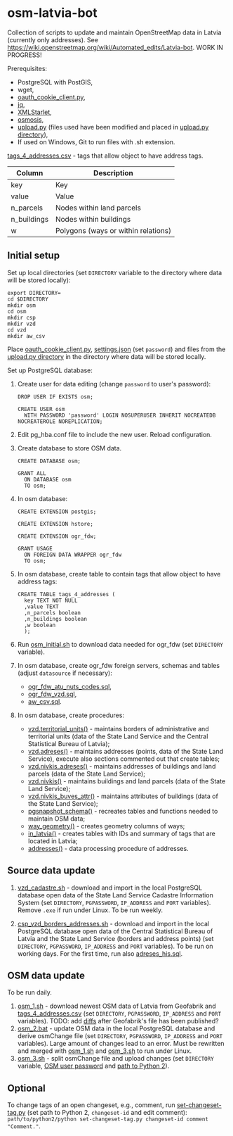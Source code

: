 # osm-latvia-bot
Collection of scripts to update and maintain OpenStreetMap data in Latvia (currently only addresses). See https://wiki.openstreetmap.org/wiki/Automated_edits/Latvia-bot. WORK IN PROGRESS!

Prerequisites:
* PostgreSQL with PostGIS,
* wget,
* [oauth_cookie_client.py](https://github.com/geofabrik/sendfile_osm_oauth_protector/blob/master/oauth_cookie_client.py),
* [jq](https://stedolan.github.io/jq/),
* [XMLStarlet](http://xmlstar.sourceforge.net/),
* [osmosis](https://github.com/openstreetmap/osmosis),
* [upload.py](https://wiki.openstreetmap.org/wiki/Upload.py) (files used have been modified and placed in [upload.py directory](https://github.com/Davis-Klavins/osm-latvia-bot/tree/main/upload.py)),
* If used on Windows, Git to run files with .sh extension.

[tags_4_addresses.csv](https://github.com/Davis-Klavins/osm-latvia-bot/blob/main/tags_4_addresses.csv) - tags that allow object to have address tags.

| Column      | Description                         |
|-------------|-------------------------------------|
| key         | Key                                 |
| value       | Value                               |
| n_parcels   | Nodes within land parcels           |
| n_buildings | Nodes within buildings              |
| w           | Polygons (ways or within relations) |

## Initial setup

Set up local directories (set `DIRECTORY` variable to the directory where data will be stored locally):

```
export DIRECTORY=
cd $DIRECTORY
mkdir osm
cd osm
mkdir csp
mkdir vzd
cd vzd
mkdir aw_csv
```

Place [oauth_cookie_client.py](https://github.com/geofabrik/sendfile_osm_oauth_protector/blob/master/oauth_cookie_client.py), [settings.json](https://github.com/Davis-Klavins/osm-latvia-bot/blob/main/settings.json) (set `password`) and files from the [upload.py directory](https://github.com/Davis-Klavins/osm-latvia-bot/tree/main/upload.py) in the directory where data will be stored locally.

Set up PostgreSQL database:

1. Create user for data editing (change `password` to user's password):

   ```
   DROP USER IF EXISTS osm;

   CREATE USER osm
     WITH PASSWORD 'password' LOGIN NOSUPERUSER INHERIT NOCREATEDB NOCREATEROLE NOREPLICATION;
   ```

2. Edit pg_hba.conf file to include the new user. Reload configuration.

3. Create database to store OSM data.

   ```
   CREATE DATABASE osm;

   GRANT ALL
     ON DATABASE osm
     TO osm;
   ```

4. In osm database:

   ```
   CREATE EXTENSION postgis;

   CREATE EXTENSION hstore;

   CREATE EXTENSION ogr_fdw;

   GRANT USAGE
     ON FOREIGN DATA WRAPPER ogr_fdw
     TO osm;
   ```

5. In osm database, create table to contain tags that allow object to have address tags:

   ```
   CREATE TABLE tags_4_addresses (
     key TEXT NOT NULL
     ,value TEXT
     ,n_parcels boolean
     ,n_buildings boolean
     ,w boolean
     );
   ```

6. Run [osm_initial.sh](https://github.com/Davis-Klavins/osm-latvia-bot/blob/main/osm_initial.sh) to download data needed for ogr_fdw (set `DIRECTORY` variable).

7. In osm database, create ogr_fdw foreign servers, schemas and tables (adjust `datasource` if necessary):

   * [ogr_fdw_atu_nuts_codes.sql](https://github.com/Davis-Klavins/osm-latvia-bot/blob/main/ogr_fdw_atu_nuts_codes.sql),
   * [ogr_fdw_vzd.sql](https://github.com/Davis-Klavins/osm-latvia-bot/blob/main/ogr_fdw_vzd.sql),
   * [aw_csv.sql](https://github.com/Davis-Klavins/osm-latvia-bot/blob/main/aw_csv.sql).

8. In osm database, create procedures:

   * [vzd.territorial_units()](https://github.com/Davis-Klavins/osm-latvia-bot/blob/main/territorial_units.sql) - maintains borders of administrative and territorial units (data of the State Land Service and the Central Statistical Bureau of Latvia);
   * [vzd.adreses()](https://github.com/Davis-Klavins/osm-latvia-bot/blob/main/adreses.sql) - maintains addresses (points, data of the State Land Service), execute also sections commented out that create tables;
   * [vzd.nivkis_adreses()](https://github.com/Davis-Klavins/osm-latvia-bot/blob/main/nivkis_adreses.sql) - maintains addresses of buildings and land parcels (data of the State Land Service);
   * [vzd.nivkis()](https://github.com/Davis-Klavins/osm-latvia-bot/blob/main/nivkis.sql) - maintains buildings and land parcels (data of the State Land Service);
   * [vzd.nivkis_buves_attr()](https://github.com/Davis-Klavins/osm-latvia-bot/blob/main/nivkis_buves_attr.sql) - maintains attributes of buildings (data of the State Land Service);
   * [pgsnapshot_schema()](https://github.com/Davis-Klavins/osm-latvia-bot/blob/main/pgsnapshot_schema.sql) - recreates tables and functions needed to maintain OSM data;
   * [way_geometry()](https://github.com/Davis-Klavins/osm-latvia-bot/blob/main/way_geometry.sql) - creates geometry columns of ways;
   * [in_latvia()](https://github.com/Davis-Klavins/osm-latvia-bot/blob/main/in_latvia.sql) - creates tables with IDs and summary of tags that are located in Latvia;
   * [addresses()](https://github.com/Davis-Klavins/osm-latvia-bot/blob/main/addresses.sql) - data processing procedure of addresses.

## Source data update

1. [vzd_cadastre.sh](https://github.com/Davis-Klavins/osm-latvia-bot/blob/main/vzd_cadastre.sh) - download and import in the local PostgreSQL database open data of the State Land Service Cadastre Information System (set `DIRECTORY`, `PGPASSWORD`, `IP_ADDRESS` and `PORT` variables). Remove `.exe` if run under Linux. To be run weekly.

2. [csp_vzd_borders_addresses.sh](https://github.com/Davis-Klavins/osm-latvia-bot/blob/main/csp_vzd_borders_addresses.sh) - download and import in the local PostgreSQL database open data of the Central Statistical Bureau of Latvia and the State Land Service (borders and address points) (set `DIRECTORY`, `PGPASSWORD`, `IP_ADDRESS` and `PORT` variables). To be run on working days. For the first time, run also [adreses_his.sql](https://github.com/Davis-Klavins/osm-latvia-bot/blob/main/adreses_his.sql).

## OSM data update

To be run daily.

1. [osm_1.sh](https://github.com/Davis-Klavins/osm-latvia-bot/blob/main/osm_1.sh) - download newest OSM data of Latvia from Geofabrik and [tags_4_addresses.csv](https://github.com/Davis-Klavins/osm-latvia-bot/blob/main/tags_4_addresses.csv) (set `DIRECTORY`, `PGPASSWORD`, `IP_ADDRESS` and `PORT` variables). TODO: add [diffs](https://wiki.openstreetmap.org/wiki/Planet.osm/diffs) after Geofabrik's file has been published?
2. [osm_2.bat](https://github.com/Davis-Klavins/osm-latvia-bot/blob/main/osm_2.bat) - update OSM data in the local PostgreSQL database and derive osmChange file (set `DIRECTORY`, `PGPASSWORD`, `IP_ADDRESS` and `PORT` variables). Large amount of changes lead to an error. Must be rewritten and merged with [osm_1.sh](https://github.com/Davis-Klavins/osm-latvia-bot/blob/main/osm_1.sh) and [osm_3.sh](https://github.com/Davis-Klavins/osm-latvia-bot/blob/main/osm_3.sh) to run under Linux.
4. [osm_3.sh](https://github.com/Davis-Klavins/osm-latvia-bot/blob/main/osm_3.sh) - split osmChange file and upload changes (set `DIRECTORY` variable, [OSM user password](https://github.com/Davis-Klavins/osm-latvia-bot/blob/main/osm_3.sh#L8) and [path to Python 2](https://github.com/Davis-Klavins/osm-latvia-bot/blob/main/osm_3.sh#L34)).

## Optional

To change tags of an open changeset, e.g., comment, run [set-changeset-tag.py](https://github.com/Davis-Klavins/osm-latvia-bot/blob/main/upload.py/optional/set-changeset-tag.py) (set path to Python 2, `changeset-id` and edit comment): `path/to/python2/python set-changeset-tag.py changeset-id comment "Comment."`.
